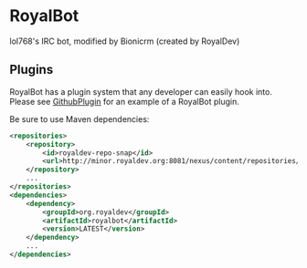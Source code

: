 RoyalBot
========

lol768's IRC bot, modified by Bionicrm (created by RoyalDev)

Plugins
-------

RoyalBot has a plugin system that any developer can easily hook into. Please see
[GithubPlugin](https://github.com/jkcclemens/GithubPlugin) for an example of a RoyalBot plugin.

Be sure to use Maven dependencies:
```xml
<repositories>
    <repository>
        <id>royaldev-repo-snap</id>
        <url>http://minor.royaldev.org:8081/nexus/content/repositories/products-snap/</url>
    </repository>
    ...
</repositories>
<dependencies>
    <dependency>
        <groupId>org.royaldev</groupId>
        <artifactId>royalbot</artifactId>
        <version>LATEST</version>
    </dependency>
    ...
</dependencies>
```
